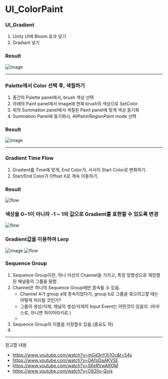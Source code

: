 # UI_ColorPaint

### UI_Gradient
1. Unity UI에 Bloom 효과 넣기
2. Gradiant 넣기

### Result
![image](https://github.com/user-attachments/assets/e5fb52c2-2829-400e-8d4c-9e9665b3f723)

-----
### Palette에서 Color 선택 후, 색칠하기
1. 중간의 Palette panel에서, brush 색상 선택
2. 아래의 Paint panel에서 Image에 현재 brush의 색상으로 SetColor
3. 위의 Summation panel에서 색칠된 Paint panel에 맞게 색상 동기화
4. Summation Panel에 동기화시, AllPaint/RegionPaint mode 선택

### Result
![image](https://github.com/user-attachments/assets/dd6947d0-2151-45aa-a36f-9daef3c62c79)

-----
### Gradient Time Flow
1. Gradient를 Time에 맞게, End Color가, 서서히 Start Color로 변화하기.
2. Start/End Color가 Offset X로 계속 이동하기.

### Result
![flow](https://github.com/user-attachments/assets/27dc91a2-5442-455e-98f7-e7dff7eca14b)


### 색상을 0~1이 아니라 -1 ~ 1의 값으로 Gradient를 표현할 수 있도록 변경
![flow](https://github.com/user-attachments/assets/eebf39cf-db17-448c-b3b0-d1a0c2cf316e)



### Gradient값을 이용하여 Lerp
![image](https://github.com/user-attachments/assets/f15537ff-d8a3-439a-94e9-4a4a53967f18)
![flow](https://github.com/user-attachments/assets/7b1fb861-efb6-44b5-af94-f6e03a2f14e9)


### Sequence Group
1.  Sequence Group이란, 하나 이상의 Channel을 가지고, 특정 방향성으로 재정렬된 채널들의 그룹을 말함.
2.  Channel은 하나의 Sequence Group에만 종속될 수 있음.
     - Channel A가 group a에 종속이었다가, group b로 그룹을 묶으려고할 때는 어떻게 처리될 것인가?
     - 그룹의 생성/삭제, 채널의 생성/삭제의 Input Event는 어떤것이 있을지. (마우스로, 아니면 하이어라키로.)
     - 
4.  Sequence Group의 이름을 지정할수 있음.(중요도 하)
5.  


------
참고할 내용
- https://www.youtube.com/watch?v=mGd3nYXj1Oc&t=54s
- https://www.youtube.com/watch?v=OAfpDaAKVSE
- https://www.youtube.com/watch?v=S6eRVwAtfOM
- https://www.youtube.com/watch?v=O62Iio-Qvjs
